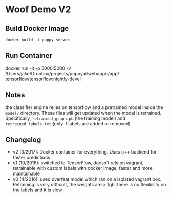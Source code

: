 # Woof Demo V2


## Build Docker Image
`docker build -t puppy-server .`

## Run Container
docker run -it -p 5000:5000 -v /Users/jake/Dropbox/projects/puppyai/webapp/:/app/ tensorflow/tensorflow:nightly-devel

## Notes
the classifier engine relies on tensorflow and a pretrained model inside the `model/` directory. These files will get updated when the model is retrained. Specifically, `retrained_graph.pb` (the training model) and `retrained_labels.txt` (only if labels are added or removed)


## Changelog
* v2 (3/2017): Docker container for everything. Uses c++ backend for faster predictions
* v1 (10/2016): switched to TensorFlow, doesn't rely on vagrant, retrainable with custom labels with docker image, faster and more maintainable
* v0 (4/2016): used overfeat model which ran on a isolated vagrant box. Retraining is very difficult, the weights are > 1gb, there is no flexibility on the labels and it is slow
